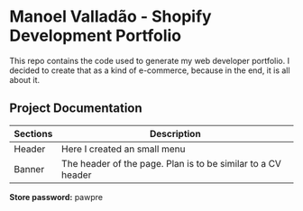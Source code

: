 # Manoel Valladão - Shopify Development Portfolio

This repo contains the code used to generate my web developer portfolio. I decided to create that as a kind of e-commerce, because in the end, it is all about it.

## Project Documentation

| Sections | Description                                                  |
| -------- | ------------------------------------------------------------ |
| Header   | Here I created an small menu                                 |
| Banner   | The header of the page. Plan is to be similar to a CV header |

**Store password:** pawpre
